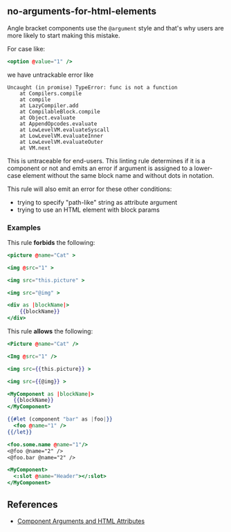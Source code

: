 ## no-arguments-for-html-elements


Angle bracket components use the `@argument` style and that's why users are more likely to start making this mistake.

For case like:

```hbs
<option @value="1" />
```

we have untrackable error like

```
Uncaught (in promise) TypeError: func is not a function
    at Compilers.compile
    at compile
    at LazyCompiler.add
    at CompilableBlock.compile
    at Object.evaluate
    at AppendOpcodes.evaluate
    at LowLevelVM.evaluateSyscall
    at LowLevelVM.evaluateInner
    at LowLevelVM.evaluateOuter
    at VM.next
```

This is untraceable for end-users.
This linting rule determines if it is a component or not and emits an error if argument is assigned to a lower-case element without the same block name and without dots in notation.

This rule will also emit an error for these other conditions: 

- trying to specify "path-like" string as attribute argument
- trying to use an HTML element with block params


### Examples

This rule **forbids** the following:

```hbs
<picture @name="Cat" >
```

```hbs
<img @src="1" >
```

```hbs
<img src="this.picture" >
```

```hbs
<img src="@img" >
```

```hbs
<div as |blockName|>
    {{blockName}}
</div>
```

This rule **allows** the following:

```hbs
<Picture @name="Cat" />
```

```hbs
<Img @src="1" />
```

```hbs
<img src={{this.picture}} >
```

```hbs
<img src={{@img}} >
```

```hbs
<MyComponent as |blockName|>
  {{blockName}}
</MyComponent>
```

```hbs
{{#let (component "bar" as |foo|}}
  <foo @name="1" />
{{/let}}
```

```hbs
<foo.some.name @name="1"/>
<@foo @name="2" />
<@foo.bar @name="2" />
```

```hbs
<MyComponent>
  <:slot @name="Header"></:slot>
</MyComponent>
```


## References

* [Component Arguments and HTML Attributes](https://guides.emberjs.com/release/components/component-arguments-and-html-attributes/)
